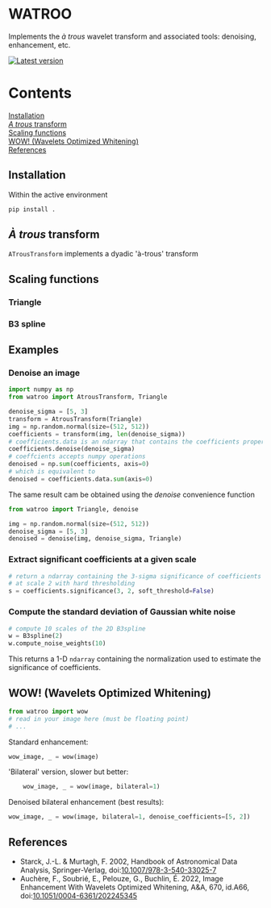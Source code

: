 # WATROO

Implements the _à trous_ wavelet transform and associated tools: denoising, enhancement, etc.

<a href="https://pypi.org/project/watroo"><img alt="Latest version" src="https://badge.fury.io/py/watroo.svg"></a>

# Contents

[Installation](#installation)\
[_A trous_ transform](#a-trous-transform)\
[Scaling functions](#scaling-functions)\
[WOW! (Wavelets Optimized Whitening)](#wow-wavelets-optimized-whitening)\
[References](#references)

## Installation

Within the active environment

```sh
pip install .
```

## _À trous_ transform

`ATrousTransform` implements a dyadic 'à-trous' transform

## Scaling functions

### Triangle

### B3 spline

## Examples

### Denoise an image 

```python
import numpy as np
from watroo import AtrousTransform, Triangle

denoise_sigma = [5, 3]
transform = AtrousTransform(Triangle)
img = np.random.normal(size=(512, 512))
coefficients = transform(img, len(denoise_sigma))
# coefficients.data is an ndarray that contains the coefficients proper
coefficients.denoise(denoise_sigma)
# coeffcients accepts numpy operations
denoised = np.sum(coefficients, axis=0)
# which is equivalent to
denoised = coefficients.data.sum(axis=0)
```

The same result cam be obtained using the *denoise* convenience function

```python
from watroo import Triangle, denoise

img = np.random.normal(size=(512, 512))
denoise_sigma = [5, 3]
denoised = denoise(img, denoise_sigma, Triangle)
```

### Extract significant coefficients at a given scale

```python
# return a ndarray containing the 3-sigma significance of coefficients
# at scale 2 with hard thresholding
s = coefficients.significance(3, 2, soft_threshold=False)
```

### Compute the standard deviation of Gaussian white noise

```python
# compute 10 scales of the 2D B3spline
w = B3spline(2)
w.compute_noise_weights(10)
```

This returns a 1-D `ndarray` containing the normalization
used to estimate the significance of coefficients.

## WOW! (Wavelets Optimized Whitening)

```python
from watroo import wow
# read in your image here (must be floating point)
# ...
```

Standard enhancement:

```python
wow_image, _ = wow(image)
```

'Bilateral' version, slower but better:

```python
    wow_image, _ = wow(image, bilateral=1)
```

Denoised bilateral enhancement (best results):

```python
wow_image, _ = wow(image, bilateral=1, denoise_coefficients=[5, 2])
```

## References

* Starck, J.-L. & Murtagh, F. 2002, Handbook of Astronomical Data Analysis, Springer-Verlag, doi:[10.1007/978-3-540-33025-7](https://doi.org/10.1007/978-3-540-33025-7)
* Auchère, F., Soubrié, E., Pelouze, G., Buchlin, É. 2022, Image Enhancement With Wavelets Optimized Whitening, A&A, 670, id.A66, doi:[10.1051/0004-6361/202245345](https://ui.adsabs.harvard.edu/link_gateway/2023A&A...670A..66A/doi:10.1051/0004-6361/202245345)
